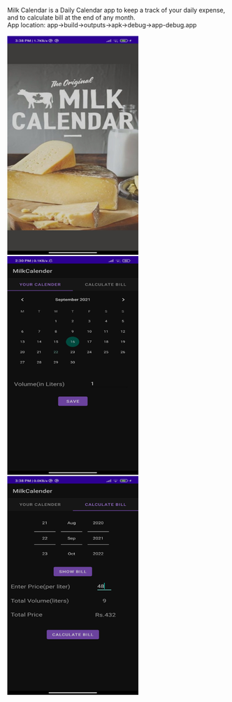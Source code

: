Milk Calendar is a Daily Calendar app to keep a track of your daily expense, and to calculate bill at the end of any month.
<br>
App location: app->build->outputs->apk->debug->app-debug.app
<br><br>
<img src="Screenshots/SplashScreen.jpg" width="300" height="500"/>
<br>
<img src="Screenshots/Calendar.jpeg" width="300" height="500"/>
<br>
<img src="Screenshots/CalculateBill.jpg" width="300" height="500"/>
